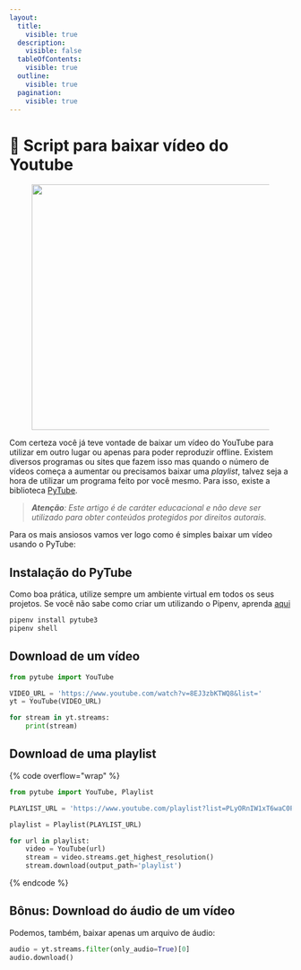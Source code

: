 ```yaml
---
layout:
  title:
    visible: true
  description:
    visible: false
  tableOfContents:
    visible: true
  outline:
    visible: true
  pagination:
    visible: true
---
```


# 🎥 Script para baixar vídeo do Youtube

<figure><img src="https://miro.medium.com/v2/resize:fit:560/0*zKnCdYeZxzf8ota3.jpg" alt="" height="438" width="700"><figcaption></figcaption></figure>

Com certeza você já teve vontade de baixar um vídeo do YouTube para utilizar em outro lugar ou apenas para poder reproduzir offline. Existem diversos programas ou sites que fazem isso mas quando o número de vídeos começa a aumentar ou precisamos baixar uma _playlist_, talvez seja a hora de utilizar um programa feito por você mesmo. Para isso, existe a biblioteca [PyTube](https://github.com/nficano/pytube).

> _**Atenção**: Este artigo é de caráter educacional e não deve ser utilizado para obter conteúdos protegidos por direitos autorais._

Para os mais ansiosos vamos ver logo como é simples baixar um vídeo usando o PyTube:

## Instalação do PyTube <a href="#abd4" id="abd4"></a>

Como boa prática, utilize sempre um ambiente virtual em todos os seus projetos. Se você não sabe como criar um utilizando o Pipenv, aprenda [aqui](https://github.com/pypa/pipenv)

```sh
pipenv install pytube3
pipenv shell
```

## Download de um vídeo <a href="#a79b" id="a79b"></a>

```python
from pytube import YouTube

VIDEO_URL = 'https://www.youtube.com/watch?v=8EJ3zbKTWQ8&list='
yt = YouTube(VIDEO_URL)

for stream in yt.streams:
    print(stream)
```

## Download de uma playlist <a href="#2f35" id="2f35"></a>

{% code overflow="wrap" %}
```python
from pytube import YouTube, Playlist

PLAYLIST_URL = 'https://www.youtube.com/playlist?list=PLyORnIW1xT6waC0PNjAMj33FdK2ngL_ik'

playlist = Playlist(PLAYLIST_URL)

for url in playlist:
    video = YouTube(url)
    stream = video.streams.get_highest_resolution()
    stream.download(output_path='playlist')
```
{% endcode %}

## Bônus: Download do áudio de um vídeo <a href="#5a4b" id="5a4b"></a>

Podemos, também, baixar apenas um arquivo de áudio:

```python
audio = yt.streams.filter(only_audio=True)[0]
audio.download()
```
